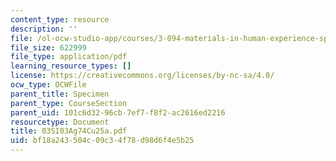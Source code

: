 ```yaml
---
content_type: resource
description: ''
file: /ol-ocw-studio-app/courses/3-094-materials-in-human-experience-spring-2004/bf18a243504c09c34f78d98d6f4e5b25_03SI03Ag74Cu25a.pdf
file_size: 622999
file_type: application/pdf
learning_resource_types: []
license: https://creativecommons.org/licenses/by-nc-sa/4.0/
ocw_type: OCWFile
parent_title: Specimen
parent_type: CourseSection
parent_uid: 101c6d32-96cb-7ef7-f8f2-ac2616ed2216
resourcetype: Document
title: 03SI03Ag74Cu25a.pdf
uid: bf18a243-504c-09c3-4f78-d98d6f4e5b25
---
```

